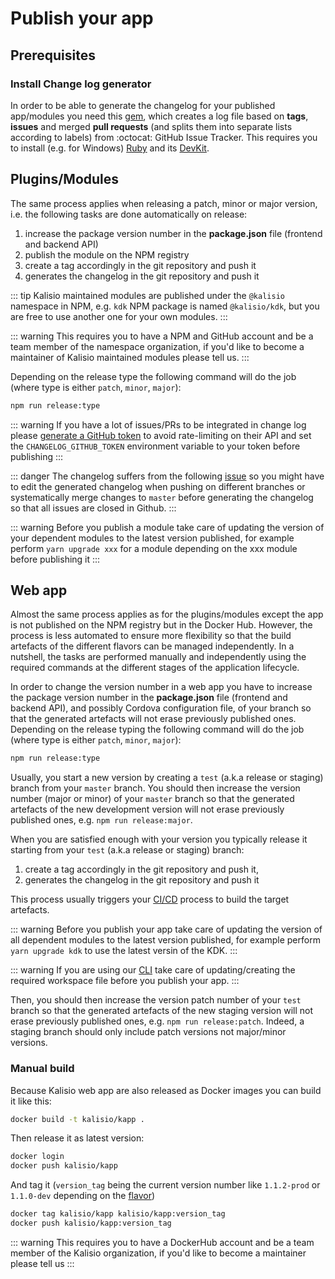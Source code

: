 # Publish your app

## Prerequisites

### Install Change log generator

In order to be able to generate the changelog for your published app/modules you need this [gem](https://github.com/skywinder/github-changelog-generator), which creates a log file based on **tags**, **issues** and merged **pull requests** (and splits them into separate lists according to labels) from :octocat: GitHub Issue Tracker. This requires you to install (e.g. for Windows) [Ruby](http://rubyinstaller.org/downloads/) and its [DevKit](https://github.com/oneclick/rubyinstaller/wiki/Development-Kit).

## Plugins/Modules

The same process applies when releasing a patch, minor or major version, i.e. the following tasks are done automatically on release:
1. increase the package version number in the **package.json** file (frontend and backend API)
2. publish the module on the NPM registry
3. create a tag accordingly in the git repository and push it
4. generates the changelog in the git repository and push it

::: tip
Kalisio maintained modules are published under the `@kalisio` namespace in NPM, e.g. `kdk` NPM package is named `@kalisio/kdk`, but you are free to use another one for your own modules.
:::

::: warning
This requires you to have a NPM and GitHub account and be a team member of the namespace organization, if you'd like to become a maintainer of Kalisio maintained modules please tell us.
:::

Depending on the release type the following command will do the job (where type is either `patch`, `minor`, `major`):
```bash
npm run release:type
```

::: warning
If you have a lot of issues/PRs to be integrated in change log please [generate a GitHub token](https://github.com/github-changelog-generator/github-changelog-generator#github-token) to avoid rate-limiting on their API and set the `CHANGELOG_GITHUB_TOKEN` environment variable to your token before publishing
:::

::: danger
The changelog suffers from the following [issue](https://github.com/github-changelog-generator/github-changelog-generator/issues/497) so you might have to edit the generated changelog when pushing on different branches or systematically merge changes to `master` before generating the changelog so that all issues are closed in Github.
:::

::: warning
Before you publish a module take care of updating the version of your dependent modules to the latest version published, for example  perform `yarn upgrade xxx` for a module depending on the xxx module before publishing it
:::

## Web app

Almost the same process applies as for the plugins/modules except the app is not published on the NPM registry but in the Docker Hub. However, the process is less automated to ensure more flexibility so that the build artefacts of the different flavors can be managed independently. In a nutshell, the tasks are performed manually and independently using the required commands at the different stages of the application lifecycle.

In order to change the version number in a web app you have to increase the package version number in the **package.json** file (frontend and backend API), and possibly Cordova configuration file, of your branch so that the generated artefacts will not erase previously published ones. Depending on the release typing the following command will do the job (where type is either `patch`, `minor`, `major`):
```bash
npm run release:type
```

Usually, you start a new version by creating a `test` (a.k.a release or staging) branch from your `master` branch. You should then increase the version number (major or minor) of your `master` branch so that the generated artefacts of the new development version will not erase previously published ones, e.g. `npm run release:major`.

When you are satisfied enough with your version you typically release it starting from your `test` (a.k.a release or staging) branch:
1. create a tag accordingly in the git repository and push it,
2. generates the changelog in the git repository and push it

This process usually triggers your [CI/CD](./deploy.md) process to build the target artefacts.

::: warning
Before you publish your app take care of updating the version of all dependent modules to the latest version published, for example perform `yarn upgrade kdk` to use the latest versin of the KDK.
:::

::: warning
If you are using our [CLI](../../tools/cli.md#kdk-cli) take care of updating/creating the required workspace file before you publish your app.
:::

Then, you should then increase the version patch number of your `test` branch so that the generated artefacts of the new staging version will not erase previously published ones, e.g. `npm run release:patch`. Indeed, a staging branch should only include patch versions not major/minor versions.

### Manual build

Because Kalisio web app are also released as Docker images you can build it like this:
```bash
docker build -t kalisio/kapp .
```
Then release it as latest version:
```bash
docker login
docker push kalisio/kapp
```
And tag it (`version_tag` being the current version number like `1.1.2-prod` or `1.1.0-dev` depending on the [flavor](./deploy.md))
```bash
docker tag kalisio/kapp kalisio/kapp:version_tag
docker push kalisio/kapp:version_tag
```

::: warning
This requires you to have a DockerHub account and be a team member of the Kalisio organization, if you'd like to become a maintainer please tell us
:::
